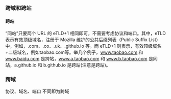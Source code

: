 ### 跨域和跨站

#### 跨站

 “同站”只要两个 URL 的 eTLD+1 相同即可，不需要考虑协议和端口。其中，eTLD 表示有效顶级域名，注册于 Mozilla 维护的公共后缀列表（Public Suffix List）中，例如，.com、.co、.uk、.github.io 等。而 eTLD+1 则表示，有效顶级域名+二级域名，例如taobao.com等。举几个例子，www.taobao.com 和 www.baidu.com 是跨站，www.a.taobao.com 和 www.b.taobao.com 是同站，a.github.io 和 b.github.io 是跨站(注意是跨站)。 



### 跨域

 协议、域名、端口  不同即为跨域